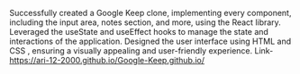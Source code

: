 Successfully created a Google Keep clone, implementing every component,
including the input area, notes section, and more, using the React library. 
Leveraged the useState and useEffect hooks to manage the state and
interactions of the application. 
Designed the user interface using HTML and CSS , ensuring a visually appealing and user-friendly experience. 
Link- https://ari-12-2000.github.io/Google-Keep.github.io/
